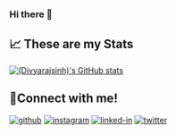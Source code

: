 ### Hi there 👋

<!--
**Iamdk25/Iamdk25** is a ✨ _special_ ✨ repository because its `README.md` (this file) appears on your GitHub profile.

Here are some ideas to get you started:

- 🔭 I’m currently working on ...
- 🌱 I’m currently learning ...
- 👯 I’m looking to collaborate on ...
- 🤔 I’m looking for help with ...
- 💬 Ask me about ...
- 📫 How to reach me: ...
- 😄 Pronouns: ...
- ⚡ Fun fact: ...
-->
## 📈 These are my Stats
[![(Divyarajsinh)'s GitHub stats](https://github-readme-stats.vercel.app/api?username=Iamdk25)](https://github.com/Iamdk25/github-readme-stats)
## 🔗Connect with me!
[![github](https://img.shields.io/badge/GitHub-000000?style=for-the-badge&logo=GitHub&logoColor=white)](https://github.com/Iamdk25)
[![instagram](https://img.shields.io/badge/Instagram-000000?style=for-the-badge&logo=Instagram&logoColor=pink)](https://www.instagram.com/Iamdk_25)
[![linked-in](https://img.shields.io/badge/LinkedIn-000000?style=for-the-badge&logo=LinkedIn&logoColor=blue)](https://www.linkedin.com/in/DivyarajsinhKarmariya)
[![twitter](https://img.shields.io/badge/Twitter-000000?style=for-the-badge&logo=Twitter&logoColor=blue)](https://twitter.com/Iamdk_25)

